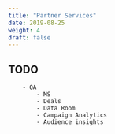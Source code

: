 ```yaml
---
title: "Partner Services"
date: 2019-08-25
weight: 4
draft: false
---
```


## TODO

        - OA
            - MS
            - Deals
            - Data Room
            - Campaign Analytics
            - Audience insights